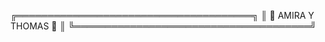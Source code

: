 ╔══════════════════════════════════════╗
║      💌 AMIRA Y THOMAS 💌           ║
╚══════════════════════════════════════╝
